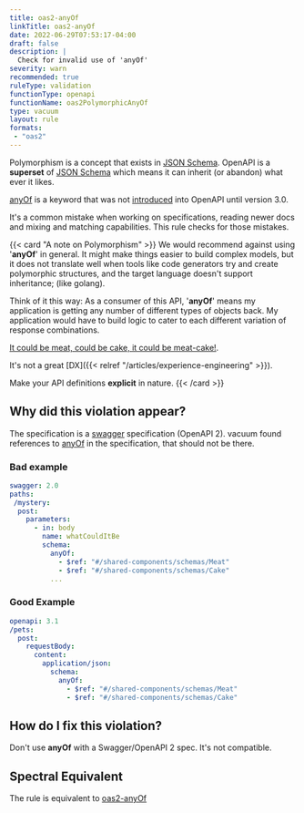 ```yaml
---
title: oas2-anyOf
linkTitle: oas2-anyOf
date: 2022-06-29T07:53:17-04:00
draft: false
description: |
  Check for invalid use of 'anyOf' 
severity: warn
recommended: true
ruleType: validation
functionType: openapi
functionName: oas2PolymorphicAnyOf
type: vacuum
layout: rule
formats:
 - "oas2"
---
```


Polymorphism is a concept that exists in [JSON Schema](https://json-schema.org/). OpenAPI is a **superset** of 
[JSON Schema](https://json-schema.org/) which means it can inherit (or abandon) what ever it likes.

[anyOf](https://json-schema.org/understanding-json-schema/reference/combining.html#anyof) is a keyword that was not [introduced](https://swagger.io/docs/specification/data-models/oneof-anyof-allof-not/) 
into OpenAPI until version 3.0.

It's a common mistake when working on specifications, reading newer docs and mixing and matching capabilities. This 
rule checks for those mistakes.

{{< card "A note on Polymorphism" >}}
We would recommend against using '**anyOf**' in general. It might make things easier to build complex models, but it does not translate well 
when tools like code generators try and create polymorphic structures, and the target language doesn't support inheritance; (like golang).

Think of it this way: As a consumer of this API, '**anyOf**' means my application is getting any number of different types of objects back. My application
would have to build logic to cater to each different variation of response combinations. 

[It could be meat, could be cake, it could be meat-cake!](https://www.youtube.com/watch?v=aVgUzvxw7dk). 

It's not a great [DX]({{<  relref "/articles/experience-engineering" >}}). 

Make your API definitions **explicit** in nature.
{{< /card >}}

## Why did this violation appear?

The specification is a [swagger](https://swagger.io/docs/specification/2-0/basic-structure/) specification (OpenAPI 2). vacuum 
found references to [anyOf](https://json-schema.org/understanding-json-schema/reference/combining.html#anyof) in the specification, 
that should not be there. 

### Bad example

```yaml
swagger: 2.0
paths:
 /mystery:
  post:
    parameters:
      - in: body
        name: whatCouldItBe
        schema:
          anyOf:
            - $ref: "#/shared-components/schemas/Meat"
            - $ref: "#/shared-components/schemas/Cake" 
          ...
```
### Good Example

```yaml
openapi: 3.1
/pets:
  post:
    requestBody:
      content:
        application/json:
          schema:
            anyOf:
              - $ref: "#/shared-components/schemas/Meat"
              - $ref: "#/shared-components/schemas/Cake"
```

## How do I fix this violation?

Don't use **anyOf** with a Swagger/OpenAPI 2 spec. It's not compatible.

## Spectral Equivalent

The rule is equivalent to [oas2-anyOf](https://meta.stoplight.io/docs/spectral/4dec24461f3af-open-api-rules#oas2-anyof)